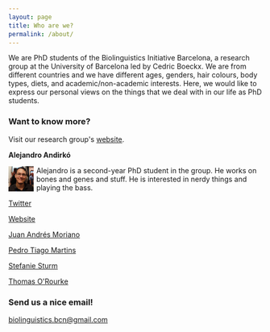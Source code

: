 ```yaml
---
layout: page
title: Who are we?
permalink: /about/
---
```


We are PhD students of the Biolinguistics Initiative Barcelona, a research group at the University of Barcelona led by Cedric Boeckx. We are from different countries and we have different ages, genders, hair colours, body types, diets, and academic/non-academic interests. Here, we would like to express our personal views on the things that we deal with in our life as PhD students.

### Want to know more?

Visit our research group's [website](http://bioling.ub.edu).

**Alejandro Andirkó**

<img src="/images/alejandro.jpg" align=left style="margin: 0 5px 0 0" width="10%"> Alejandro is a second-year PhD student in the group. He works on bones and genes and stuff. He is interested in nerdy things and playing the bass. 



[Twitter](https://twitter.com/AGMAndirko)

[Website](http://andirko.eu)


[Juan Andrés Moriano](https://twitter.com/juanandres_mp)

[Pedro Tiago Martins](https://twitter.com/ptsgmartins)

[Stefanie Sturm](https://twitter.com/sturm_steffi)

[Thomas O'Rourke](https://twitter.com/Thomas_ORourke)

### Send us a nice email!

[biolinguistics.bcn@gmail.com](mailto:biolinguistics.bcn@gmail.com)
